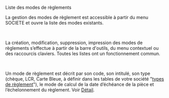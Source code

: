 







Liste des modes de règlements



La gestion des modes de règlement est accessible à partir du menu SOCIETE 
 et ouvre la liste des modes existants.


 


La création, modification, suppression, impression des modes de règlements 
 s’effectue à partir de la barre d'outils, du menu contextuel ou des raccourcis 
 claviers. Toutes les listes ont un fonctionnement commun.


 


Un mode de règlement est décrit par son code, son intitulé, son type 
 (chèque, LCR, Carte Bleue, à définir dans les tables de votre société 
 "[types 
 de règlement](../../TablesReferences/2/TablesReferenceEncaissementsDecaissements.htm)"), le mode de calcul de la date d’échéance de la 
 pièce et l’échelonnement du règlement. Voir [Détail](../3/ModeReglement.htm).


